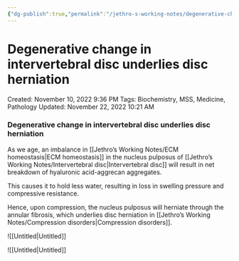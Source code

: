 ```yaml
---
{"dg-publish":true,"permalink":"/jethro-s-working-notes/degenerative-change-in-intervertebral-disc-underli/","dgPassFrontmatter":true}
---
```



# Degenerative change in intervertebral disc underlies disc herniation

Created: November 10, 2022 9:36 PM
Tags: Biochemistry, MSS, Medicine, Pathology
Updated: November 22, 2022 10:21 AM

### Degenerative change in intervertebral disc underlies disc herniation

As we age, an imbalance in [[Jethro’s Working Notes/ECM homeostasis\|ECM homeostasis]] in the nucleus pulposus of [[Jethro’s Working Notes/Intervertebral disc\|Intervertebral disc]] will result in net breakdown of hyaluronic acid-aggrecan aggregates.

This causes it to hold less water, resulting in loss in swelling pressure and compressive resistance.

Hence, upon compression, the nucleus pulposus will herniate through the annular fibrosis, which underlies disc herniation in [[Jethro’s Working Notes/Compression disorders\|Compression disorders]].

![[Untitled\|Untitled]]

![[Untitled\|Untitled]]